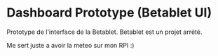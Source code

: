 # Dashboard Prototype (Betablet UI)
Prototype de l'interface de la Betablet.
Betablet est un projet arrété.

Me sert juste a avoir la meteo sur mon RPI :)
